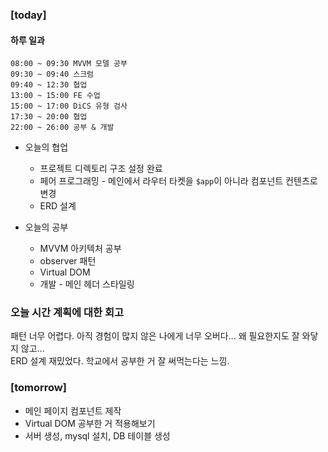 ### [today]   

#### 하루 일과
```
08:00 ~ 09:30 MVVM 모델 공부
09:30 ~ 09:40 스크럼
09:40 ~ 12:30 협업
13:00 ~ 15:00 FE 수업
15:00 ~ 17:00 DiCS 유형 검사
17:30 ~ 20:00 협업
22:00 ~ 26:00 공부 & 개발
```

* 오늘의 협업
  * 프로젝트 디렉토리 구조 설정 완료
  * 페어 프로그래밍 - 메인에서 라우터 타켓을 `$app`이 아니라 컴포넌트 컨텐츠로 변경
  * ERD 설계

* 오늘의 공부
  * MVVM 아키텍처 공부
  * observer 패턴
  * Virtual DOM
  * 개발 - 메인 헤더 스타일링


### 오늘 시간 계획에 대한 회고
패턴 너무 어렵다. 아직 경험이 많지 않은 나에게 너무 오버다... 왜 필요한지도 잘 와닿지 않고...   
ERD 설계 재밌었다. 학교에서 공부한 거 잘 써먹는다는 느낌.


### [tomorrow]
* 메인 페이지 컴포넌트 제작
* Virtual DOM 공부한 거 적용해보기
* 서버 생성, mysql 설치, DB 테이블 생성

